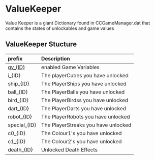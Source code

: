 # ValueKeeper

Value Keeper is a giant Dictionary found in CCGameManager.dat that contains the states of unlockables and game values

## ValueKeeper Stucture

| prefix | Description |
|:-------|:------------|
| [gv_{ID}](/resources/client/gamesave?id=gv-structure) | enabled Game Variables |
| i_{ID} | The playerCubes you have unlocked |
| ship_{ID} | The PlayerShips you have unlocked |
| ball_{ID} | The PlayerBalls you have unlocked |
| bird_{ID} | The PlayerBirdss you have unlocked |   
| dart_{ID} | The PlayerDarts you have unlocked |
| robot_{ID} | The PlayerRobots you have unlocked |
| special_{ID} | The PlayerStreaks you have unlocked|
| c0_{ID} | The Colour1's you have unlocked |
| c1_{ID} | The Colour2's you have unlocked |
| death_{ID} | Unlocked Death Effects |
